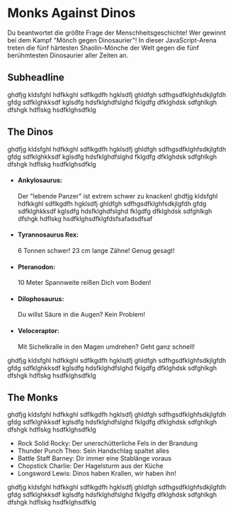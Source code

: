 # Monks Against Dinos
Du beantwortet die größte Frage der Menschheitsgeschichte! Wer gewinnt bei dem Kampf "Mönch gegen Dinosaurier"! In dieser JavaScript-Arena treten die fünf härtesten Shaolin-Mönche der Welt gegen die fünf berühmtesten Dinosaurier aller Zeiten an.

## Subheadline
ghdfjg kldsfghl hdfkkghl sdflkgdfh hgklsdfj ghldfgh sdfhgsdfklghfsdkjlgfdh gfdg sdfklghkksdf kglsdfg hdsfklghdfslghd fklgdfg dfklghdsk sdfghlkgh dfshgk hdflskg hsdfklghsdfklg

## The Dinos
ghdfjg kldsfghl hdfkkghl sdflkgdfh hgklsdfj ghldfgh sdfhgsdfklghfsdkjlgfdh gfdg sdfklghkksdf kglsdfg hdsfklghdfslghd fklgdfg dfklghdsk sdfghlkgh dfshgk hdflskg hsdfklghsdfklg

* #### Ankylosaurus: 
    Der "lebende Panzer" ist extrem schwer zu knacken! ghdfjg kldsfghl hdfkkghl sdflkgdfh hgklsdfj ghldfgh sdfhgsdfklghfsdkjlgfdh gfdg sdfklghkksdf kglsdfg hdsfklghdfslghd fklgdfg dfklghdsk sdfghlkgh dfshgk hdflskg hsdfklghsdfklgfdsfsafadsdfsaf
* #### Tyrannosaurus Rex:
    6 Tonnen schwer! 23 cm lange Zähne! Genug gesagt!
* #### Pteranodon: 
    10 Meter Spannweite reißen Dich vom Boden!
* #### Dilophosaurus:
    Du willst Säure in die Augen? Kein Problem!
* #### Veloceraptor: 
    Mit Sichelkralle in den Magen umdrehen? Geht ganz schnell!

ghdfjg kldsfghl hdfkkghl sdflkgdfh hgklsdfj ghldfgh sdfhgsdfklghfsdkjlgfdh gfdg sdfklghkksdf kglsdfg hdsfklghdfslghd fklgdfg dfklghdsk sdfghlkgh dfshgk hdflskg hsdfklghsdfklg


## The Monks
ghdfjg kldsfghl hdfkkghl sdflkgdfh hgklsdfj ghldfgh sdfhgsdfklghfsdkjlgfdh gfdg sdfklghkksdf kglsdfg hdsfklghdfslghd fklgdfg dfklghdsk sdfghlkgh dfshgk hdflskg hsdfklghsdfklg

* Rock Solid Rocky: Der unerschütterliche Fels in der Brandung
* Thunder Punch Theo: Sein Handschlag spaltet alles
* Battle Staff Barney: Dir immer eine Stablänge voraus
* Chopstick Charlie: Der Hagelsturm aus der Küche
* Longsword Lewis: Dinos haben Krallen, wir haben ihn!

ghdfjg kldsfghl hdfkkghl sdflkgdfh hgklsdfj ghldfgh sdfhgsdfklghfsdkjlgfdh gfdg sdfklghkksdf kglsdfg hdsfklghdfslghd fklgdfg dfklghdsk sdfghlkgh dfshgk hdflskg hsdfklghsdfklg